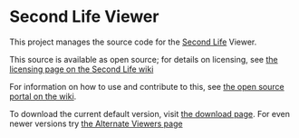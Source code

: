 Second Life Viewer
====================
    
This project manages the source code for the
[Second Life](https://www.secondlife.com) Viewer.

This source is available as open source; for details on licensing, see
[the licensing page on the Second Life wiki](https://wiki.secondlife.com/wiki/Linden_Lab_Official:Second_Life_Viewer_Licensing_Program)

For information on how to use and contribute to this, see
[the open source portal on the wiki](https://wiki.secondlife.com/wiki/Open_Source_Portal).

To download the current default version, visit
[the download page](https://secondlife.com/support/downloads). For
even newer versions try
[the Alternate Viewers page](https://wiki.secondlife.com/wiki/Linden_Lab_Official:Alternate_Viewers)
